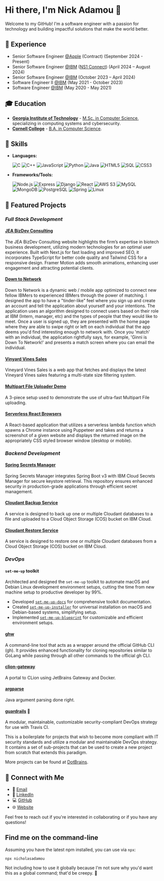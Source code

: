 # Hi there, I'm Nick Adamou 👋

Welcome to my GitHub! I'm a software engineer with a passion for technology and building impactful solutions that make the world better.

## 💼 Experience
- Senior Software Engineer [@Apple](https://github.com/apple) (Contract) (September 2024 - Present)
- Senior Software Engineer [@IBM](https://github.com/ibm) ([NS1 Connect](https://www.ibm.com/products/ns1-connect)) (April 2024 – August 2024)
- Senior Software Engineer [@IBM](https://github.com/ibm) (October 2023 – April 2024)
- Software Engineer II [@IBM](https://github.com/ibm) (May 2021 - October 2023)
- Software Engineer [@IBM](https://github.com/ibm) (May 2020 - May 2021)

## 🎓 Education
- [**Georgia Institute of Technology**](https://gatech.edu/) - [M.Sc. in Computer Science](https://www.parchment.com/u/award/6a9ef8b5cd81ba6e9befa8fd094e5a8e), specializing in computing systems and cybersecurity.
- [**Cornell College**](https://cornellcollege.edu/) - [B.A. in Computer Science](https://drive.google.com/file/d/1ayD1gYOiD6pEq_mVtC64IUQYU1EB5yK2/view?usp=drive_link).

## 🔧 Skills
- **Languages:**

  ![C](https://img.shields.io/badge/-C-A8B9CC?style=flat-square&logo=C&logoColor=white)
  ![C++](https://img.shields.io/badge/-C++-00599C?style=flat-square&logo=C%2B%2B&logoColor=white)
  ![JavaScript](https://img.shields.io/badge/-JavaScript-F7DF1E?style=flat-square&logo=javascript&logoColor=black)
  ![Python](https://img.shields.io/badge/-Python-3776AB?style=flat-square&logo=python&logoColor=white)
  ![Java](https://img.shields.io/badge/-Java-007396?style=flat-square&logo=java&logoColor=white)
  ![HTML5](https://img.shields.io/badge/-HTML5-E34F26?style=flat-square&logo=html5&logoColor=white)
  ![SQL](https://img.shields.io/badge/-SQL-4479A1?style=flat-square&logo=MySQL&logoColor=white)
  ![CSS3](https://img.shields.io/badge/-CSS3-1572B6?style=flat-square&logo=css3&logoColor=white)
- **Frameworks/Tools:**

  ![Node.js](https://img.shields.io/badge/-Node.js-339933?style=flat-square&logo=nodedotjs&logoColor=white)
  ![Express](https://img.shields.io/badge/-Express-000000?style=flat-square&logo=Express&logoColor=white)
  ![Django](https://img.shields.io/badge/-Django-092E20?style=flat-square&logo=django&logoColor=white)
  ![React](https://img.shields.io/badge/-React-61DAFB?style=flat-square&logo=react&logoColor=black)
  ![AWS S3](https://img.shields.io/badge/-AWS_S3-569A31?style=flat-square&logo=amazon-s3&logoColor=white)
  ![MySQL](https://img.shields.io/badge/-MySQL-4479A1?style=flat-square&logo=mysql&logoColor=white)
  ![MongoDB](https://img.shields.io/badge/-MongoDB-47A248?style=flat-square&logo=mongodb&logoColor=white)
  ![PostgreSQL](https://img.shields.io/badge/-PostgreSQL-336791?style=flat-square&logo=postgresql&logoColor=white)
  ![Spring](https://img.shields.io/badge/-Spring-6DB33F?style=flat-square&logo=spring&logoColor=white)
  ![Linux](https://img.shields.io/badge/-Linux-FCC624?style=flat-square&logo=linux&logoColor=black)

## 🚀 Featured Projects

### _Full Stack Development_

#### [JEA BizDev Consulting](https://github.com/nicholasadamou/jeabizdev.com)

The JEA BizDev Consulting website highlights the firm’s expertise in biotech business development, utilizing modern technologies for an optimal user experience. Built with Next.js for fast loading and improved SEO, it incorporates TypeScript for better code quality and Tailwind CSS for a responsive design. Framer Motion adds smooth animations, enhancing user engagement and attracting potential clients.

#### [Down to Network](https://github.com/nicholasadamou/down-to-network)

Down to Network is a dynamic web / mobile app optimized to connect new fellow IBMers to experienced IBMers through the power of matching. I designed the app to have a "tinder-like" feel where you sign up and create an account and tell the application about yourself and your intentions. The application uses an algorithm designed to connect users based on their role at IBM (Intern, manager, etc) and the types of people that they would like to meet. Once a user is signed up, they are presented with the home page where they are able to swipe right or left on each individual that the app deems you'd find interesting enough to network with. Once you 'match' with an individual, the application rightfully says, for example, 'Ginni is Down To Network!' and presents a match screen where you can email the individual.

#### [Vinyard Vines Sales](https://github.com/nicholasadamou/vineyard-vines-sales)

Vineyard Vines Sales is a web app that fetches and displays the latest Vineyard Vines sales featuring a multi-state size filtering system.

#### [Multipart File Uploader Demo](https://github.com/nicholasadamou/multipartfile-uploader-demo)

A 3-piece setup used to demonstrate the use of ultra-fast Multipart File uploading.

#### [Serverless React Browsers](https://github.com/nicholasadamou/serverless-react-browsers)

A React-based application that utilizes a serverless lambda function which spawns a Chrome instance using Puppeteer and takes and returns a screenshot of a given website and displays the returned image on the appropriately CSS styled browser window (desktop or mobile).

### _Backend Development_

#### [Spring Secrets Manager](https://github.com/nicholasadamou/spring-secrets-manager)

Spring Secrets Manager integrates Spring Boot v3 with IBM Cloud Secrets Manager for secure keystore retrieval. This repository ensures enhanced security in production-grade applications through efficient secret management.

#### [Cloudant Backup Service](https://github.com/nicholasadamou/cloudant-backup-service)

A service is designed to back up one or multiple Cloudant databases to a file and uploaded to a Cloud Object Storage (COS) bucket on IBM Cloud.

#### [Cloudant Restore Service](https://github.com/nicholasadamou/cloudant-restore-service)

A service is designed to restore one or multiple Cloudant databases from a Cloud Object Storage (COS) bucket on IBM Cloud.

### _DevOps_

#### `set-me-up` toolkit

Architected and designed the `set-me-up` toolkit to automate macOS and Debian Linux development environment setups, cutting the time from new machine setup to productive developer by 99%.
- Developed [`set-me-up-docs`](https://github.com/dotbrains/set-me-up-docs) for comprehensive toolkit documentation.
- Created [`set-me-up-installer`](https://github.com/dotbrains/set-me-up-installer) for universal installation on macOS and Debian-based systems, simplifying setup.
- Implemented [`set-me-up-blueprint`](https://github.com/dotbrains/set-me-up-blueprint) for customizable and efficient environment setups.

#### [ghw](https://github.com/dotbrains/ghw)

A command-line tool that acts as a wrapper around the official GitHub CLI (gh). It provides enhanced functionality for cloning repositories similar to GoLang while passing through all other commands to the official gh CLI.

#### [clion-gateway](https://github.com/dotbrains/clion-gateway)

A portal to CLion using JetBrains Gateway and Docker.

#### [argparse](https://github.com/dotbrains/argparse)

Java argument parsing done right.

#### [guardrails](https://github.com/dotbrains/guardrails) 🚧

A modular, maintainable, customizable security-compliant DevOps strategy for use with Travis CI.

This is a boilerplate for projects that wish to become more compliant with IT security standards and utilize a modular and maintainable DevOps strategy. It contains a set of sub-projects that can be used to create a new project from scratch that extends this paradigm.

More projects can be found at [DotBrains](https://github.com/orgs/dotbrains/repositories?type=all).

## 👥 Connect with Me
- 📧 [Email](mailto:nicholas.adamou@outlook.com)
- 👔 [LinkedIn](https://linkedin.com/in/nicholas-adamou)
- 💻 [GitHub](https://github.com/nicholasadamou)
- 🌐 [Website](https://nicholasadamou.com)

Feel free to reach out if you're interested in collaborating or if you have any questions!

## Find me on the command-line

Assuming you have the latest npm installed, you can use via `npx`:

```
npx nicholasadamou
```

Not including how to use it globally because I'm not sure why you'd want this as a global command; that'd be creepy. 🤨
